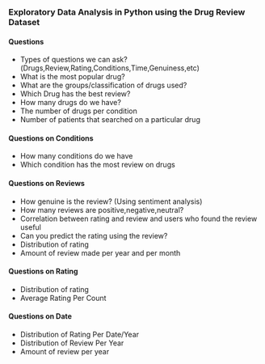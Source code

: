 ### Exploratory Data Analysis in Python using the Drug Review Dataset



#### Questions
+ Types of questions we can ask?(Drugs,Review,Rating,Conditions,Time,Genuiness,etc)
+ What is the most popular drug?
+ What are the groups/classification of drugs used?
+ Which Drug has the best review?
+ How many drugs do we have?
+ The number of drugs per condition
+ Number of patients that searched on a particular drug


#### Questions on Conditions
+ How many conditions do we have
+ Which condition has the most review on drugs

#### Questions on Reviews
+ How genuine is the review? (Using sentiment analysis)
+ How many reviews are positive,negative,neutral?
+ Correlation between rating and review and users who found the review useful
+ Can you predict the rating using the review?
+ Distribution of rating
+ Amount of review made per year and per month

#### Questions on Rating
+ Distribution of rating
+ Average Rating Per Count


#### Questions on Date
+ Distribution of Rating Per Date/Year
+ Distribution of Review Per Year
+ Amount of review per year
